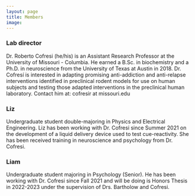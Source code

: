 ```yaml
---
layout: page
title: Members
image: 
---
```

<div class="row">
	<div class="6u 12u$(small)">
		<h3>Lab director</h3>
		<p>Dr. Roberto Cofresi</b> (he/his) is an Assistant Research Professor at the University of Missouri - Columbia. He earned a B.Sc. in biochemistry and a Ph.D. in neuroscience from the University of Texas at Austin in 2018. Dr. Cofresí is interested in adapting promising anti-addiction and anti-relapse interventions identified in preclinical rodent models for use on human subjects and testing those adapted interventions in the preclinical human laboratory.  Contact him at: cofresir at missouri.edu</p>
	</div>
	<div class="6u$ 12u$(small)">
		<h3>Liz</h3>
		<p>Undergraduate student double-majoring in Physics and Electrical Engineering. Liz has been working with Dr.          Cofresi since Summer 2021 on the development of a liquid delivery device used to test cue-reactivity. She           has been received training in neuroscience and psychology from Dr. Cofresi.</p>
	</div>
	<!-- Break -->
	<div class="6u$ 12u$(small)">
		<h3>Liam</h3>
		<p>Undergraduate student majoring in Psychology (Senior). He has been working with Dr. Cofresi since Fall 2021         and will be doing is Honors Thesis in 2022-2023 under the supervision of Drs. Bartholow and Cofresi.</p>
	</div>
</div>





